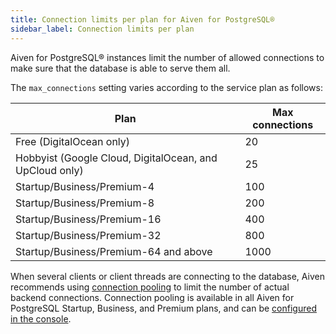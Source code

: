```yaml
---
title: Connection limits per plan for Aiven for PostgreSQL®
sidebar_label: Connection limits per plan
---
```


Aiven for PostgreSQL® instances limit the number of allowed connections to make sure that the database is able to serve them all.

The `max_connections` setting varies according to the service plan as follows:

| Plan                                                    | Max connections |
| ------------------------------------------------------- | --------------- |
| Free (DigitalOcean only)                                | 20              |
| Hobbyist (Google Cloud, DigitalOcean, and UpCloud only) | 25              |
| Startup/Business/Premium-4                              | 100             |
| Startup/Business/Premium-8                              | 200             |
| Startup/Business/Premium-16                             | 400             |
| Startup/Business/Premium-32                             | 800             |
| Startup/Business/Premium-64 and above                   | 1000            |

When several clients or client threads are connecting to the database,
Aiven recommends using
[connection pooling](/docs/products/postgresql/concepts/pg-connection-pooling) to limit the number of actual backend connections.
Connection pooling is available in all Aiven for PostgreSQL Startup,
Business, and Premium plans, and can be
[configured in the console](/docs/products/postgresql/howto/manage-pool).
